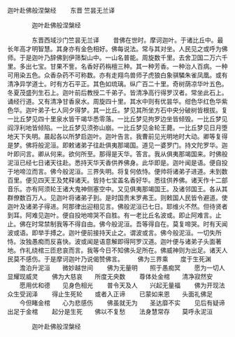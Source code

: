   迦叶赴佛般涅槃经
　　东晋 竺昙无兰译




　　　　迦叶赴佛般涅槃经

　　　　东晋西域沙门竺昙无兰译
　　昔佛在世时。摩诃迦叶。于诸比丘中。最长年高才明智慧。其身亦有金色相好。佛每说法。常与其对坐。人民见之或呼为佛师。于是迦叶乃辞佛到伊筛梨山中。一山名普能。周旋数千里。去舍卫国二万六千里。多出七宝。甘果不訾。名香好药栴檀三种。其一种芳香。一种治人百病。一种可用染五色。众香杂药不可称数。亦有走翔鸟兽师子虎狼白象骐驎朱雀凤凰。或有清净异学道士。时有方石平正。其色如琉璃。纵广百二十里。奇树荫凉华叶五色。冬夏茂盛列生石上。迦叶前后教授二千弟子。皆清净高行得罗汉者。常坐此石上。诵经行道。又有清净甘香泉水。周旋四十里。其水中则有优昙华。绀色华红色华紫色华。迦叶弟子七人同夕得梦。其一比丘。梦见其所坐方石中央分破树皆根拔。复一比丘梦见四十里泉水皆干竭华悉零落。一比丘梦见拘罗边坐皆倾毁。一比丘梦见阎浮利地皆倾陷。一比丘梦见须弥山崩。一比丘梦见金轮王薨。一比丘梦见日月堕地天下失明。晨起各以所梦启迦叶。迦叶告言。我曹前见光明地时大动。卿等复得是梦。佛将般泥洹。即敕诸弟子往赴俱夷那竭国。道见一婆罗门。持文陀罗华。迦叶即问言。卿从何来。欲何所至。那得是天华。答言。我从俱夷那竭国来。时佛般泥洹已经七日诸天往赴。悉持天华天香供养佛身。此华即是。迦叶闻是语。便自投于地啼泣而言。佛今般泥洹。三界失明。将复何依恃。便帅将诸弟子进道。未到数百里。便见四天王及梵释诸天。皆持七宝盖名香好华。悉往供养佛。诸天作十二部音乐。亦有阿须轮王诸大鬼神侧塞空中。又见俱夷那竭国王。及诸邻国王。各从其群僚数百万人。见迦叶将诸弟子到。是时国贵末罗弗王。则敕国人民皆令避道。使迦叶及诸弟子得进。阿那律出迎相见言。佛般泥洹已七日。耶维火不然。但待贤者到耳。阿难见迦叶。便自投地啼哭不自胜。有一老比丘名波或。即止阿难言。止止。佛在时常禁制我等不得自由。佛今般泥洹。吾等得自在。莫复啼哭。时有天闻波或语。即举手搏之。迦叶便前接持天止之。谓波或言。佛今般泥洹。一切失所恃。汝独愚痴而反喜快。波或闻是语意解即得阿罗汉道。迦叶便与诸弟子头面著地。作礼绕棺三匝悲哀而言。我等今日不知佛头足所在。佛威神则为出足。诸天人民莫不感伤。于是摩诃迦叶乃说偈赞佛言。
　　佛为三界乘　　度于生死渊
　　澹泊升泥洹　　微妙越世间
　　佛为无量明　　照于愚痴冥
　　愿为一切人　　显耀现威灵
　　佛为大慈哀　　所度无央数
　　尊体处金棺　　清净寂然安
　　愿用优和德　　见身色相光
　　普令天及人　　兴起无量福
　　佛为开现法　　众生受润泽
　　得止生死轮　　或者入正谛
　　已蒙如来恩　　头面礼佛足
　　今但睹金棺　　心为悲感伤
　　佛虽就无为　　圣达靡不实
　　见后有疑谛　　出足于金棺
　　起分是生死　　佛以不复愁
　　法身慧常存　　莫呼永泥洹


　　　　迦叶赴佛般涅槃经


